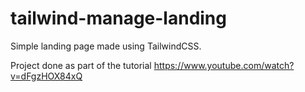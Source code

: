 # tailwind-manage-landing

Simple landing page made using TailwindCSS. 

Project done as part of the tutorial https://www.youtube.com/watch?v=dFgzHOX84xQ
